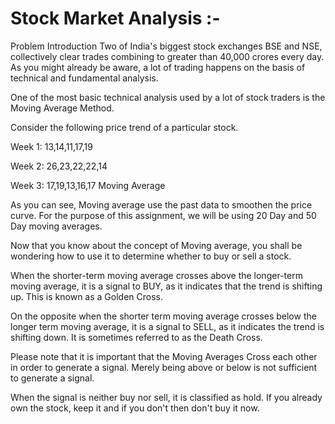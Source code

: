# Stock Market Analysis :-
Problem Introduction
Two of India's biggest stock exchanges BSE and NSE, collectively clear trades combining to greater than 40,000 crores every day. As you might already be aware, a lot of trading happens on the basis of technical and fundamental analysis.

 

One of the most basic technical analysis used by a lot of stock traders is the Moving Average Method. 

Consider the following price trend of a particular stock.

 

Week 1: 13,14,11,17,19

Week 2: 26,23,22,22,14

Week 3: 17,19,13,16,17
Moving Average

As you can see, Moving average use the past data to smoothen the price curve. For the purpose of this assignment, we will be using 20 Day and 50 Day moving averages.

 

Now that you know about the concept of Moving average, you shall be wondering how to use it to determine whether to buy or sell a stock.

 

When the shorter-term moving average crosses above the longer-term moving average, it is a signal to BUY, as it indicates that the trend is shifting up. This is known as a Golden Cross.

 

On the opposite when the shorter term moving average crosses below the longer term moving average, it is a signal to SELL, as it indicates the trend is shifting down. It is sometimes referred to as the Death Cross.

 

Please note that it is important that the Moving Averages Cross each other in order to generate a signal. Merely being above or below is not sufficient to generate a signal.

 

When the signal is neither buy nor sell, it is classified as hold. If you already own the stock, keep it and if you don't then don't buy it now.

